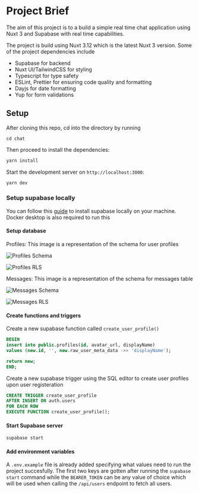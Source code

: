 # Project Brief

The aim of this project is to a build a simple real time chat application using Nuxt 3 and Supabase with real time capabilities.

The project is build using Nuxt 3.12 which is the latest Nuxt 3 version. Some of the project dependencies include

-   Supabase for backend
-   Nuxt UI/TailwindCSS for styling
-   Typescript for type safety
-   ESLint, Prettier for ensuring code quality and formatting
-   Dayjs for date formatting
-   Yup for form validations

## Setup

After cloning this repo, cd into the directory by running

```
cd chat
```

Then proceed to install the dependencies:

```bash
yarn install
```

Start the development server on `http://localhost:3000`:

```bash
yarn dev
```

### Setup supabase locally

You can follow this [guide](https://supabase.com/docs/guides/cli/local-development) to install supabase locally on your machine. Docker desktop is also required to run this

#### Setup database

Profiles: This image is a representation of the schema for user profiles

![Profiles Schema]('/readme-images/profiles-schema.png')

![Profiles RLS]('/readme-images/profiles-rls.png')

Messages: This image is a representation of the schema for messages table

![Messages Schema]('/readme-images/messages-schema.png')

![Messages RLS]('/readme-images/messages-rls.png')

#### Create functions and triggers

Create a new supabase function called `create_user_profile()`

```sql
BEGIN
insert into public.profiles(id, avatar_url, displayName)
values (new.id, '', new.raw_user_meta_data ->> 'displayName');

return new;
END;
```

Create a new supabase trigger using the SQL editor to create user profiles upon user registeration

```sql
CREATE TRIGGER create_user_profile
AFTER INSERT ON auth.users
FOR EACH ROW
EXECUTE FUNCTION create_user_profile();
```

#### Start Supabase server

```bash
supabase start
```

#### Add environment variables

A `.env.example` file is already added specifying what values need to run the project succesfully. The first two keys are gotten after running the `supabase start` command while the `BEARER_TOKEN` can be any value of choice which will be used when calling the `/api/users` endpoint to fetch all users.
